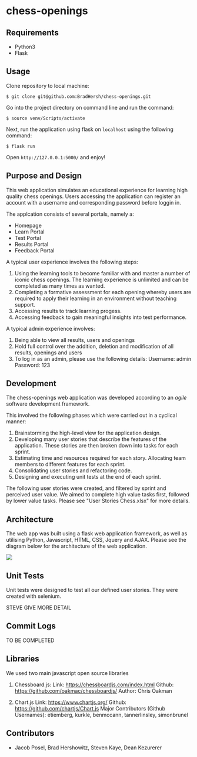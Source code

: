 # chess-openings

## Requirements

- Python3
- Flask

## Usage

Clone repository to local machine:

```
$ git clone git@github.com:BradHersh/chess-openings.git
```

Go into the project directory on command line and run the command:

```
$ source venv/Scripts/activate
```
Next, run the application using flask on `localhost` using the following command:

```
$ flask run
```
Open `http://127.0.0.1:5000/` and enjoy!

## Purpose and Design

This web application simulates an educational experience for learning high quality chess openings. 
Users accessing the application can register an account with a username and corresponding password before loggin in.

The applcation consists of several portals, namely a:

- Homepage
- Learn Portal
- Test Portal
- Results Portal
- Feedback Portal

A typical user experience involves the following steps:

1. Using the learning tools to become familiar with and master a number of iconic chess openings. The learning experience is unlimited and can be completed as many times as wanted.
2. Completing a formative assessment for each opening whereby users are required to apply their learning in an environment without teaching support.
3. Accessing results to track learning progess. 
4. Accessing feedback to gain meaningful insights into test performance.

A typical admin experience involves:

1. Being able to view all results, users and openings
2. Hold full control over the addition, deletion and modification of all results, openings and users
3. To log in as an admin, please use the following details:
    Username: admin
    Password: 123

## Development

The chess-openings web application was developed according to an *agile* software development framework. 

This involved the following phases which were carried out in a cyclical manner:

1. Brainstorming the high-level view for the application design.
2. Developing many user stories that describe the features of the application. These stories are then broken down into tasks for each sprint.
3. Estimating time and resources required for each story. Allocating team members to different features for each sprint.
4. Consolidating user stories and refactoring code.
5. Designing and executing unit tests at the end of each sprint.

The following user stories were created, and filtered by sprint and perceived user value. We aimed to complete high value tasks first, followed by lower value tasks. Please see "User Stories Chess.xlsx" for more details.

## Architecture 

The web app was built using a flask web application framework, as well as utilising Python, Javascript, HTML, CSS, Jquery and AJAX. Please see the diagram below for the architecture of the web application. 

![](/static/img/Chess%20Architecture.PNG)

## Unit Tests

Unit tests were designed to test all our defined user stories. They were created with selenium. 

STEVE GIVE MORE DETAIL

## Commit Logs

TO BE COMPLETED

## Libraries

We used two main javascript open source libraries

1. Chessboard.js:
Link: https://chessboardjs.com/index.html
Github: https://github.com/oakmac/chessboardjs/
Author: Chris Oakman

2. Chart.js
Link: https://www.chartjs.org/
Github: https://github.com/chartjs/Chart.js
Major Contributors (Github Usernames): etiemberg, kurkle, benmccann, tannerlinsley, simonbrunel

## Contributors

- Jacob Posel, Brad Hershowitz, Steven Kaye, Dean Kezurerer 
